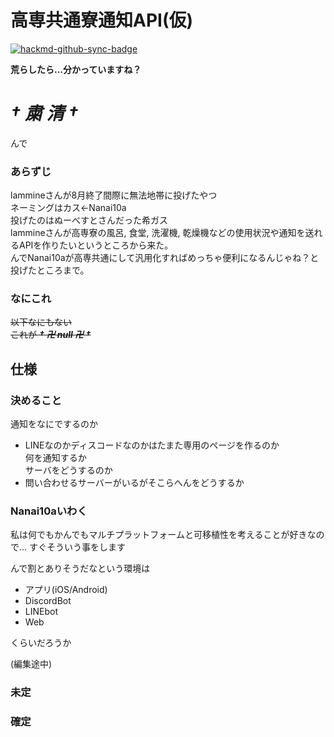# 高専共通寮通知API(仮)  

[![hackmd-github-sync-badge](https://hackmd.io/FMOkh4kFSUGuETi4XaJOtA/badge)](https://hackmd.io/FMOkh4kFSUGuETi4XaJOtA)

 
**荒らしたら…分かっていますね？**  
 
# ***† 粛 清 †***  

んで  

### あらずじ  
 
lammineさんが8月終了間際に無法地帯に投げたやつ  
ネーミングはカス←Nanai10a  
投げたのはぬーべすとさんだった希ガス  
lammineさんが高専寮の風呂, 食堂, 洗濯機, 乾燥機などの使用状況や通知を送れるAPIを作りたいというところから来た。  
んでNanai10aが高専共通にして汎用化すればめっちゃ便利になるんじゃね？と投げたところまで。  

### なにこれ  

~~以下なにもない  
これが ***†  卍  null  卍  †***~~  


## 仕様  

### 決めること  
通知をなにでするのか  
* LINEなのかディスコードなのかはたまた専用のページを作るのか  
何を通知するか  
サーバをどうするのか  
* 問い合わせるサーバーがいるがそこらへんをどうするか  

### Nanai10aいわく

私は何でもかんでもマルチプラットフォームと可移植性を考えることが好きなので...
すぐそういう事をします

んで割とありそうだなという環境は
- アプリ(iOS/Android)
- DiscordBot
- LINEbot
- Web

くらいだろうか

(編集途中)



### 未定



### 確定


